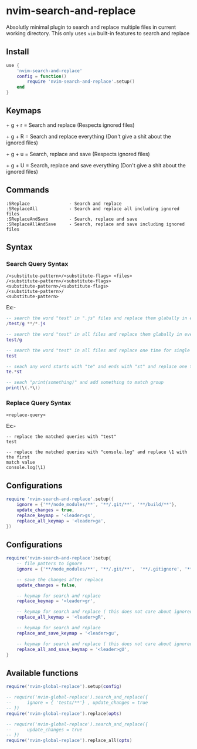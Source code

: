 # nvim-search-and-replace

Absolutly minimal plugin to search and replace multiple files in current working directory. This only uses `vim` built-in features to search and replace

## Install

```lua
use {
    'nvim-search-and-replace'
    config = function()
        require 'nvim-search-and-replace'.setup()
    end
}
```

## Keymaps

<key><leader></key> + <key>g</key> + <key>r</key> = Search and replace (Respects
ignored files)

<key><leader></key> + <key>g</key> + <key>R</key> = Search and replace
everything (Don't give a shit about the ignored files)

<key><leader></key> + <key>g</key> + <key>u</key> = Search, replace and save (Respects
ignored files)

<key><leader></key> + <key>g</key> + <key>U</key> = Search, replace and save
everything (Don't give a shit about the ignored files)

## Commands

```vim
:SReplace               - Search and replace
:SReplaceAll            - Search and replace all including ignored files
:SReplaceAndSave        - Search, replace and save
:SReplaceAllAndSave     - Search, replace and save including ignored files
```

## Syntax

### Search Query Syntax

```
/<substitute-pattern>/<substitute-flags> <files>
/<substitute-pattern>/<substitute-flags>
<substitute-pattern>/<substitute-flags>
/<substitute-pattern>/
<substitute-pattern>
```

Ex:-

```lua
-- search the word "test" in ".js" files and replace them glabally in every file
/test/g **/*.js

-- search the word "test" in all files and replace them glabally in every file
test/g

-- search the word "test" in all files and replace one time for single line
test

-- seach any word starts with "te" and ends with "st" and replace one time for single line
te.*st

-- seach "print(something)" and add something to match group
print(\(.*\))
```

### Replace Query Syntax

```
<replace-query>
```

Ex:-

```
-- replace the matched queries with "test"
test

-- replace the matched queries with "console.log" and replace \1 with the first
match value
console.log(\1)
```

## Configurations

```lua
require 'nvim-search-and-replace'.setup({
    ignore = {'**/node_modules/**', '**/.git/**', '**/build/**'},
    update_changes = true,
    replace_keymap = '<leader>gs',
    replace_all_keymap = '<leader>ga',
})
```

## Configurations

```lua
require('nvim-search-and-replace')setup{
    -- file patters to ignore
    ignore = {'**/node_modules/**', '**/.git/**',  '**/.gitignore', '**/.gitmodules','build/**'},

    -- save the changes after replace
    update_changes = false,

    -- keymap for search and replace
    replace_keymap = '<leader>gr',

    -- keymap for search and replace ( this does not care about ignored files )
    replace_all_keymap = '<leader>gR',

    -- keymap for search and replace
    replace_and_save_keymap = '<leader>gu',

    -- keymap for search and replace ( this does not care about ignored files )
    replace_all_and_save_keymap = '<leader>gU',
}
```

## Available functions

```lua
require('nvim-global-replace').setup(config)

-- require('nvim-global-replace').search_and_replace({
--      ignore = { 'tests/**'} , update_changes = true
-- })
require('nvim-global-replace').replace(opts)

-- require('nvim-global-replace').search_and_replace({
--      update_changes = true
-- })
require('nvim-global-replace').replace_all(opts)
```

